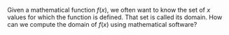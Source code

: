 
Given a mathematical function $f(x)$, we often want to know the set of $x$
values for which the function is defined.  That set is called its domain.
How can we compute the domain of $f(x)$ using mathematical software?
